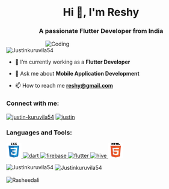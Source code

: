 <!-- [![MasterHead](https://pasinfotech.com/wp-content/uploads/2019/06/flutter-banner.jpg)](https://www.linkedin.com/in/justin-kuruvila54/) -->
<h1 align="center">Hi 👋, I'm Reshy </h1>
<h3 align="center">A passionate Flutter Developer from India</h3>
<img align="right" alt="Coding" width="400" src="https://media1.giphy.com/media/qgQUggAC3Pfv687qPC/giphy.gif">

<p align="left"> <img src="https://komarev.com/ghpvc/?username=Justinkuruvila54&label=Profile%20views&color=0e75b6&style=flat" alt="Justinkuruvila54" /> </p>

- 🌱 I’m currently working as a **Flutter Developer**

- 💬 Ask me about **Mobile Application Development**

- 📫 How to reach me **reshy@gmail.com**

<h3 align="left">Connect with me:</h3>
<p align="left">
<a href="https://www.linkedin.com/in/justin-kuruvila54/" target="blank"><img align="center" src="https://raw.githubusercontent.com/rahuldkjain/github-profile-readme-generator/master/src/images/icons/Social/linked-in-alt.svg" alt="justin-kuruvila54" height="30" width="40" /></a>
<a href="https://instagram.com/justin" target="blank"><img align="center" src="https://raw.githubusercontent.com/rahuldkjain/github-profile-readme-generator/master/src/images/icons/Social/instagram.svg" alt="justin" height="30" width="40" /></a>
</p>

<h3 align="left">Languages and Tools:</h3>
<p align="left"> <a href="https://www.w3schools.com/css/" target="_blank" rel="noreferrer"> <img src="https://raw.githubusercontent.com/devicons/devicon/master/icons/css3/css3-original-wordmark.svg" alt="css3" width="40" height="40"/> </a> <a href="https://dart.dev" target="_blank" rel="noreferrer"> <img src="https://www.vectorlogo.zone/logos/dartlang/dartlang-icon.svg" alt="dart" width="40" height="40"/> </a> <a href="https://firebase.google.com/" target="_blank" rel="noreferrer"> <img src="https://www.vectorlogo.zone/logos/firebase/firebase-icon.svg" alt="firebase" width="40" height="40"/> </a> <a href="https://flutter.dev" target="_blank" rel="noreferrer"> <img src="https://www.vectorlogo.zone/logos/flutterio/flutterio-icon.svg" alt="flutter" width="40" height="40"/> </a> <a href="https://hive.apache.org/" target="_blank" rel="noreferrer"> <img src="https://www.vectorlogo.zone/logos/apache_hive/apache_hive-icon.svg" alt="hive" width="40" height="40"/> </a> <a href="https://www.w3.org/html/" target="_blank" rel="noreferrer"> <img src="https://raw.githubusercontent.com/devicons/devicon/master/icons/html5/html5-original-wordmark.svg" alt="html5" width="40" height="40"/> </a> </p>

<p><img align="left" src="https://github-readme-stats.vercel.app/api/top-langs?username=Justinkuruvila54&show_icons=true&locale=en&layout=compact" alt="Justinkuruvila54" /></p>

<p>&nbsp;<img align="center" src="https://github-readme-stats.vercel.app/api?username=Justinkuruvila54&show_icons=true&locale=en" alt="Justinkuruvila54" /></p>

<p><img align="center" src="https://github-readme-streak-stats.herokuapp.com/?user=Justinkuruvila54&" alt="Rasheedali
     " /></p>
